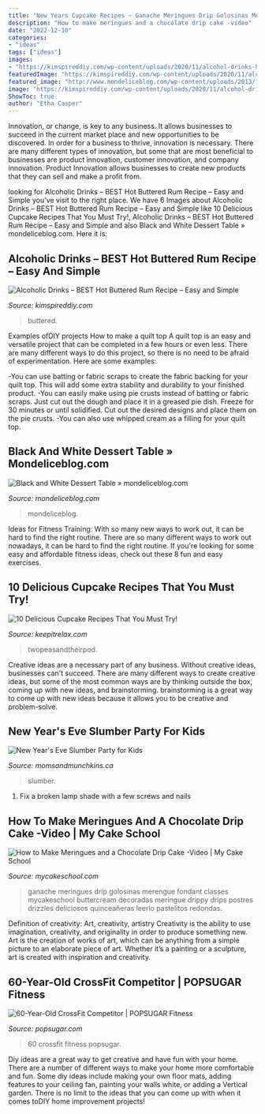 ```yaml
---
title: "New Years Cupcake Recipes ~ Ganache Meringues Drip Golosinas Merengue Fondant Classes Mycakeschool Buttercream Decoradas Meringue Drippy Drips Postres Drizzles Deliciosos Quinceañeras Leerlo Pastelitos Redondas"
description: "How to make meringues and a chocolate drip cake -video"
date: "2022-12-10"
categories:
- "ideas"
tags: ["ideas"]
images:
- "https://kimspireddiy.com/wp-content/uploads/2020/11/alcohol-drinks-hot-buttered-rum-1-1.jpg"
featuredImage: "https://kimspireddiy.com/wp-content/uploads/2020/11/alcohol-drinks-hot-buttered-rum-1-1.jpg"
featured_image: "http://www.mondeliceblog.com/wp-content/uploads/2013/10/IMG_2061w.jpg"
image: "https://kimspireddiy.com/wp-content/uploads/2020/11/alcohol-drinks-hot-buttered-rum-1-1.jpg"
ShowToc: true
author: "Etha Casper"
---
```



Innovation, or change, is key to any business. It allows businesses to succeed in the current market place and new opportunities to be discovered. In order for a business to thrive, innovation is necessary. There are many different types of innovation, but some that are most beneficial to businesses are product innovation, customer innovation, and company innovation. Product Innovation allows businesses to create new products that they can sell and make a profit from.

	

		
looking for Alcoholic Drinks – BEST Hot Buttered Rum Recipe – Easy and Simple you've visit to the right place. We have 6 Images about Alcoholic Drinks – BEST Hot Buttered Rum Recipe – Easy and Simple like 10 Delicious Cupcake Recipes That You Must Try!, Alcoholic Drinks – BEST Hot Buttered Rum Recipe – Easy and Simple and also Black and White Dessert Table » mondeliceblog.com. Here it is:
		
    
## Alcoholic Drinks – BEST Hot Buttered Rum Recipe – Easy And Simple

<img loading=lazy src="https://kimspireddiy.com/wp-content/uploads/2020/11/alcohol-drinks-hot-buttered-rum-1-1.jpg" onerror="this.onerror=null;this.src='https://tse4.mm.bing.net/th?id=OIP.O0K-CU0RjSV2QSx5K4RCiAHaLH&amp;pid=15.1';" alt="Alcoholic Drinks – BEST Hot Buttered Rum Recipe – Easy and Simple">

_Source: kimspireddiy.com_

>buttered. 

	

Examples ofDIY projects
How to make a quilt top
A quilt top is an easy and versatile project that can be completed in a few hours or even less. There are many different ways to do this project, so there is no need to be afraid of experimentation. Here are some examples: 

-You can use batting or fabric scraps to create the fabric backing for your quilt top. This will add some extra stability and durability to your finished product. 
-You can easily make using pie crusts instead of batting or fabric scraps. Just cut out the dough and place it in a greased pie dish. Freeze for 30 minutes or until solidified. Cut out the desired designs and place them on the pie crusts. 
-You can also use whipped cream as a filling for your quilt top.

    
## Black And White Dessert Table » Mondeliceblog.com

<img loading=lazy src="http://www.mondeliceblog.com/wp-content/uploads/2013/10/IMG_2061w.jpg" onerror="this.onerror=null;this.src='https://tse2.mm.bing.net/th?id=OIP.Po8dDZ2O9DM-fvjK31NULAHaFj&amp;pid=15.1';" alt="Black and White Dessert Table » mondeliceblog.com">

_Source: mondeliceblog.com_

>mondeliceblog. 

	

Ideas for Fitness Training: With so many new ways to work out, it can be hard to find the right routine.
There are so many different ways to work out nowadays, it can be hard to find the right routine. If you're looking for some easy and affordable fitness ideas, check out these 8 fun and easy exercises.

    
## 10 Delicious Cupcake Recipes That You Must Try!

<img loading=lazy src="https://keepitrelax.com/wp-content/uploads/2014/08/tumblr_static_img_0045.jpg" onerror="this.onerror=null;this.src='https://tse1.mm.bing.net/th?id=OIP.RGy3td1pm0w8YkGF08rT9gHaJ4&amp;pid=15.1';" alt="10 Delicious Cupcake Recipes That You Must Try!">

_Source: keepitrelax.com_

>twopeasandtheirpod. 

	

Creative ideas are a necessary part of any business. Without creative ideas, businesses can't succeed. There are many different ways to create creative ideas, but some of the most common ways are by thinking outside the box, coming up with new ideas, and brainstorming. brainstorming is a great way to come up with new ideas because it allows you to be creative and problem-solve.

    
## New Year&#039;s Eve Slumber Party For Kids

<img loading=lazy src="https://www.momsandmunchkins.ca/wp-content/uploads/2015/10/new-years-eve-slumber-party-2-m.jpg" onerror="this.onerror=null;this.src='https://tse4.mm.bing.net/th?id=OIP.63nPiyd4IOYVVGr2Z8sqFwHaLH&amp;pid=15.1';" alt="New Year&#039;s Eve Slumber Party for Kids">

_Source: momsandmunchkins.ca_

>slumber. 

	

1. Fix a broken lamp shade with a few screws and nails

    
## How To Make Meringues And A Chocolate Drip Cake -Video | My Cake School

<img loading=lazy src="https://www.mycakeschool.com/images/2016/01/1-1-IMG_83371-780x1096.jpg" onerror="this.onerror=null;this.src='https://tse2.mm.bing.net/th?id=OIP.6IFZ5YiqwCs3pJ7OV7hRqQHaKa&amp;pid=15.1';" alt="How to Make Meringues and a Chocolate Drip Cake -Video | My Cake School">

_Source: mycakeschool.com_

>ganache meringues drip golosinas merengue fondant classes mycakeschool buttercream decoradas meringue drippy drips postres drizzles deliciosos quinceañeras leerlo pastelitos redondas. 

	

Definition of creativity: Art, creativity, artistry
Creativity is the ability to use imagination, creativity, and originality in order to produce something new. Art is the creation of works of art, which can be anything from a simple picture to an elaborate piece of art. Whether it’s a painting or a sculpture, art is created with inspiration and creativity.

    
## 60-Year-Old CrossFit Competitor | POPSUGAR Fitness

<img loading=lazy src="http://media1.popsugar-assets.com/files/2015/06/10/985/n/1922398/d150474c_edit_img_facebook_post_image_file_1346497_1433974675_sRay4tw.fbshare.jpg" onerror="this.onerror=null;this.src='https://tse4.mm.bing.net/th?id=OIP.jzc-AwO7Vb1aAG6g8MH_JQHaD4&amp;pid=15.1';" alt="60-Year-Old CrossFit Competitor | POPSUGAR Fitness">

_Source: popsugar.com_

>60 crossfit fitness popsugar. 

	

Diy ideas are a great way to get creative and have fun with your home. There are a number of different ways to make your home more comfortable and fun. Some diy ideas include making your own floor mats, adding features to your ceiling fan, painting your walls white, or adding a Vertical garden. There is no limit to the ideas that you can come up with when it comes toDIY home improvement projects!

